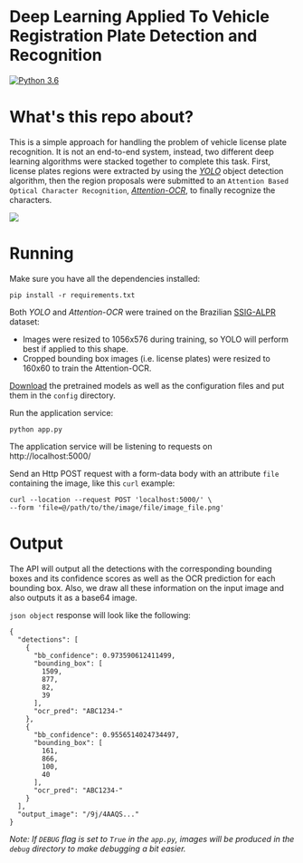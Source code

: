 # Deep Learning Applied To Vehicle Registration Plate Detection and Recognition

[![Python 3.6](https://img.shields.io/badge/python-3.6-blue.svg)](https://www.python.org/downloads/release/python-360/)

# What's this repo about?

This is a simple approach for handling the problem of vehicle license plate recognition. It is not an end-to-end system, instead, two different deep learning algorithms were stacked together to complete this task. First, license plates regions were extracted by using the [*YOLO*](https://github.com/AlexeyAB/darknet) object detection algorithm, then the region proposals were submitted to an `Attention Based Optical Character Recognition`, [*Attention-OCR*](https://github.com/wptoux/attention-ocr), to finally recognize the characters.

![](docs/example.gif)

# Running

Make sure you have all the dependencies installed:

````
pip install -r requirements.txt
````

Both *YOLO* and *Attention-OCR* were trained on the Brazilian [SSIG-ALPR](http://smartsenselab.dcc.ufmg.br/en/dataset/banco-de-dados-sense-alpr/) dataset:

* Images were resized to 1056x576 during training, so YOLO will perform best if applied to this shape.
* Cropped bounding box images (i.e. license plates) were resized to 160x60 to train the Attention-OCR.

[Download](https://drive.google.com/drive/folders/1Ug2UpsQ7tfcDVIW6P3UQ3uUfUnNmNLy-?usp=sharing) the pretrained models as well as the configuration files and put them in the `config` directory. 

Run the application service:
````
python app.py
````

The application service will be listening to requests on http://localhost:5000/

Send an Http POST request with a form-data body with an attribute `file` containing the image, like this `curl` example:

````
curl --location --request POST 'localhost:5000/' \
--form 'file=@/path/to/the/image/file/image_file.png'
````

# Output

The API will output all the detections with the corresponding bounding boxes and its confidence scores as well as the OCR prediction for each bounding box. Also, we draw all these information on the input image and also outputs it as a base64 image.

`json object` response will look like the following:

````
{
  "detections": [
    {
      "bb_confidence": 0.973590612411499,
      "bounding_box": [
        1509,
        877,
        82,
        39
      ],
      "ocr_pred": "ABC1234-"
    },
    {
      "bb_confidence": 0.9556514024734497,
      "bounding_box": [
        161,
        866,
        100,
        40
      ],
      "ocr_pred": "ABC1234-"
    }
  ],
  "output_image": "/9j/4AAQS..."
}
````

*Note: If `DEBUG` flag is set to `True` in the `app.py`, images will be produced in the `debug` directory to make debugging a bit easier.*
